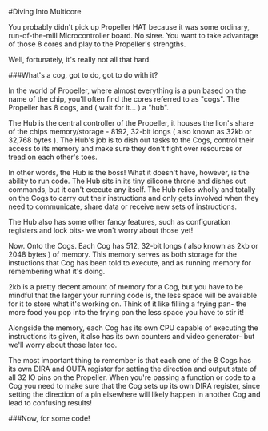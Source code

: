 #Diving Into Multicore

You probably didn't pick up Propeller HAT because it was some ordinary, run-of-the-mill Microcontroller board. No siree.
You want to take advantage of those 8 cores and play to the Propeller's strengths.

Well, fortunately, it's really not all that hard.

###What's a cog, got to do, got to do with it?

In the world of Propeller, where almost everything is a pun based on the name of the chip, you'll often find the cores
referred to as "cogs". The Propeller has 8 cogs, and ( wait for it... ) a "hub".

The Hub is the central controller of the Propeller, it houses the lion's share of the chips memory/storage - 8192, 32-bit
longs ( also known as 32kb or 32,768 bytes ). The Hub's job is to dish out tasks to the Cogs, control their access to its
memory and make sure they don't fight over resources or tread on each other's toes.

In other words, the Hub is the boss! What it doesn't have, however, is the ability to run code. The Hub sits in its tiny
silicone throne and dishes out commands, but it can't execute any itself. The Hub relies wholly and totally on the Cogs to carry
out their instructions and only gets involved when they need to communicate, share data or receive new sets of instructions.

The Hub also has some other fancy features, such as configuration registers and lock bits- we won't worry about those yet!

Now. Onto the Cogs. Each Cog has 512, 32-bit longs ( also known as 2kb or 2048 bytes ) of memory. This memory serves as both
storage for the instuctions that Cog has been told to execute, and as running memory for remembering what it's doing.

2kb is a pretty decent amount of memory for a Cog, but you have to be mindful that the larger your running code is, the less
space will be available for it to store what it's working on. Think of it like filling a frying pan- the more food you pop
into the frying pan the less space you have to stir it!

Alongside the memory, each Cog has its own CPU capable of executing the instructions its given, it also has its own
counters and video generator- but we'll worry about those later too.

The most important thing to remember is that each one of the 8 Cogs has its own DIRA and OUTA register for setting the
direction and output state of all 32 IO pins on the Propeller. When you're passing a function or code to a Cog you need
to make sure that the Cog sets up its own DIRA register, since setting the direction of a pin elsewhere will likely happen
in another Cog and lead to confusing results!

###Now, for some code!
